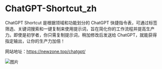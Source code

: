 # ChatGPT-Shortcut_zh

ChatGPT Shortcut 是根据领域和功能划分的 ChatGPT 快捷指令表，可通过标签筛选、关键词搜索和一键复制来使用提示词，旨在简化你的工作流程并提高生产力。即使是初学者，你只需复制提示词，稍加修改后发送给 ChatGPT，就能获得指定输出，让你的生产力加倍！

网站地址：https://newzone.top/chatgpt/ 

![图片](https://mmbiz.qpic.cn/mmbiz_png/njjfaJS7c9rh95HATHdmKR4Ahy14z9bCxC5jCzKkXib4FLbN7I6MbYZYfXW0QqNXOYYicltHfxwPWSYkQku8BpNQ/640?wx_fmt=png&wxfrom=5&wx_lazy=1&wx_co=1)

 



